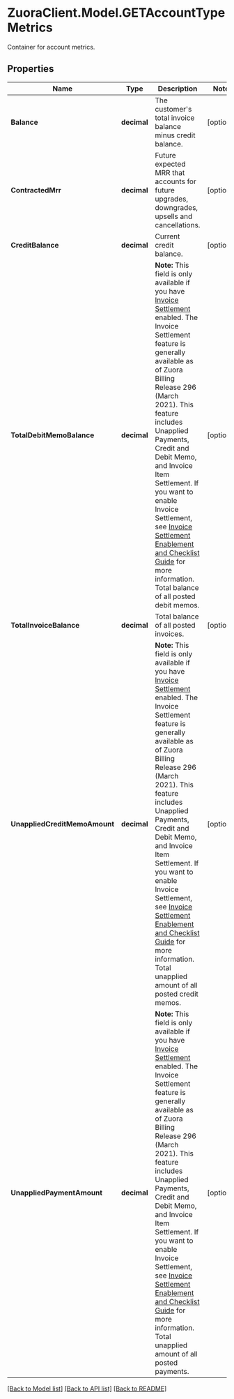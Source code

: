 # ZuoraClient.Model.GETAccountTypeMetrics
Container for account metrics. 

## Properties

Name | Type | Description | Notes
------------ | ------------- | ------------- | -------------
**Balance** | **decimal** | The customer&#39;s total invoice balance minus credit balance.  | [optional] 
**ContractedMrr** | **decimal** | Future expected MRR that accounts for future upgrades, downgrades, upsells and cancellations.  | [optional] 
**CreditBalance** | **decimal** | Current credit balance.  | [optional] 
**TotalDebitMemoBalance** | **decimal** | **Note:** This field is only available if you have [Invoice Settlement](https://knowledgecenter.zuora.com/Billing/Billing_and_Payments/Invoice_Settlement) enabled. The Invoice Settlement feature is generally available as of Zuora Billing Release 296 (March 2021). This feature includes Unapplied Payments, Credit and Debit Memo, and Invoice Item Settlement. If you want to enable Invoice Settlement, see [Invoice Settlement Enablement and Checklist Guide](https://knowledgecenter.zuora.com/Billing/Billing_and_Payments/Invoice_Settlement/Invoice_Settlement_Migration_Checklist_and_Guide) for more information.  Total balance of all posted debit memos.  | [optional] 
**TotalInvoiceBalance** | **decimal** | Total balance of all posted invoices.  | [optional] 
**UnappliedCreditMemoAmount** | **decimal** | **Note:** This field is only available if you have [Invoice Settlement](https://knowledgecenter.zuora.com/Billing/Billing_and_Payments/Invoice_Settlement) enabled. The Invoice Settlement feature is generally available as of Zuora Billing Release 296 (March 2021). This feature includes Unapplied Payments, Credit and Debit Memo, and Invoice Item Settlement. If you want to enable Invoice Settlement, see [Invoice Settlement Enablement and Checklist Guide](https://knowledgecenter.zuora.com/Billing/Billing_and_Payments/Invoice_Settlement/Invoice_Settlement_Migration_Checklist_and_Guide) for more information.  Total unapplied amount of all posted credit memos.  | [optional] 
**UnappliedPaymentAmount** | **decimal** | **Note:** This field is only available if you have [Invoice Settlement](https://knowledgecenter.zuora.com/Billing/Billing_and_Payments/Invoice_Settlement) enabled. The Invoice Settlement feature is generally available as of Zuora Billing Release 296 (March 2021). This feature includes Unapplied Payments, Credit and Debit Memo, and Invoice Item Settlement. If you want to enable Invoice Settlement, see [Invoice Settlement Enablement and Checklist Guide](https://knowledgecenter.zuora.com/Billing/Billing_and_Payments/Invoice_Settlement/Invoice_Settlement_Migration_Checklist_and_Guide) for more information.  Total unapplied amount of all posted payments.  | [optional] 

[[Back to Model list]](../README.md#documentation-for-models) [[Back to API list]](../README.md#documentation-for-api-endpoints) [[Back to README]](../README.md)


